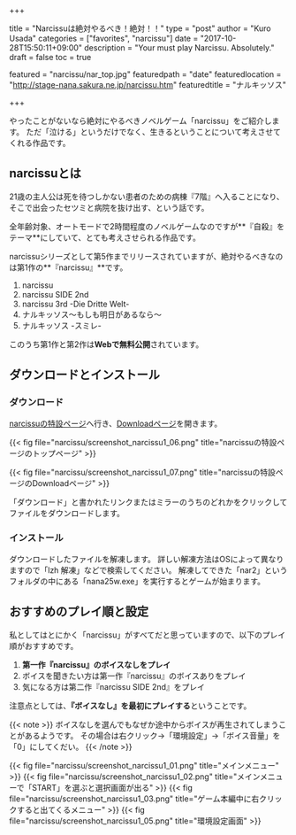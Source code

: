 +++

title       = "Narcissuは絶対やるべき！絶対！！"
type        = "post"
author      = "Kuro Usada"
categories  = ["favorites", "narcissu"]
date        = "2017-10-28T15:50:11+09:00"
description = "Your must play Narcissu. Absolutely."
draft       = false
toc         = true

featured              = "narcissu/nar_top.jpg"
featuredpath          = "date"
featuredlocation      = "http://stage-nana.sakura.ne.jp/narcissu.htm"
featuredtitle         = "ナルキッソス"

+++

やったことがないなら絶対にやるべきノベルゲーム「narcissu」をご紹介します。
ただ「泣ける」というだけでなく、生きるということについて考えさせてくれる作品です。

<!--more-->

## narcissuとは

21歳の主人公は死を待つしかない患者のための病棟『7階』へ入ることになり、そこで出会ったセツミと病院を抜け出す、という話です。

全年齢対象、オートモードで2時間程度のノベルゲームなのですが**『自殺』をテーマ**にしていて、とても考えさせられる作品です。

narcissuシリーズとして第5作までリリースされていますが、絶対やるべきなのは第1作の**『narcissu』**です。

 1. narcissu
 2. narcissu SIDE 2nd
 3. narcissu 3rd -Die Dritte Welt-
 4. ナルキッソス〜もしも明日があるなら〜
 5. ナルキッソス -スミレ-

このうち第1作と第2作は**Webで無料公開**されています。

## ダウンロードとインストール

### ダウンロード

[narcissuの特設ページ](http://stage-nana.sakura.ne.jp/narcissu.htm)へ行き、[Downloadページ](http://stage-nana.sakura.ne.jp/down.htm)を開きます。

{{< fig file="narcissu/screenshot_narcissu1_06.png" title="narcissuの特設ページのトップページ" >}}

{{< fig file="narcissu/screenshot_narcissu1_07.png" title="narcissuの特設ページのDownloadページ" >}}

「ダウンロード」と書かれたリンクまたはミラーのうちのどれかをクリックしてファイルをダウンロードします。

### インストール

ダウンロードしたファイルを解凍します。
詳しい解凍方法はOSによって異なりますので「lzh 解凍」などで検索してください。
解凍してできた「nar2」というフォルダの中にある「nana25w.exe」を実行するとゲームが始まります。

## おすすめのプレイ順と設定

私としてはとにかく「narcissu」がすべてだと思っていますので、以下のプレイ順がおすすめです。

 1. **第一作『narcissu』のボイスなしをプレイ**
 2. ボイスを聞きたい方は第一作『narcissu』のボイスありをプレイ
 3. 気になる方は第二作『narcissu SIDE 2nd』をプレイ

注意点としては、**『ボイスなし』を最初にプレイする**ということです。

{{< note >}}
ボイスなしを選んでもなぜか途中からボイスが再生されてしまうことがあるようです。
その場合は右クリック→「環境設定」→「ボイス音量」を「0」にしてくだい。
{{< /note >}}

{{< fig file="narcissu/screenshot_narcissu1_01.png" title="メインメニュー" >}}
{{< fig file="narcissu/screenshot_narcissu1_02.png" title="メインメニューで「START」を選ぶと選択画面が出る" >}}
{{< fig file="narcissu/screenshot_narcissu1_03.png" title="ゲーム本編中に右クリックすると出てくるメニュー" >}}
{{< fig file="narcissu/screenshot_narcissu1_05.png" title="環境設定画面" >}}
